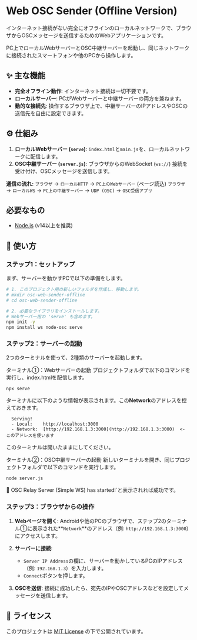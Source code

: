 # Web OSC Sender (Offline Version)

インターネット接続がない完全にオフラインのローカルネットワークで、ブラウザからOSCメッセージを送信するためのWebアプリケーションです。

PC上でローカルWebサーバーとOSC中継サーバーを起動し、同じネットワークに接続されたスマートフォンや他のPCから操作します。

## ✨ 主な機能

- **完全オフライン動作**: インターネット接続は一切不要です。
- **ローカルサーバー**: PCがWebサーバーと中継サーバーの両方を兼ねます。
- **動的な接続先**: 操作するブラウザ上で、中継サーバーのIPアドレスやOSCの送信先を自由に設定できます。

## ⚙️ 仕組み

1.  **ローカルWebサーバー (`serve`)**: `index.html`と`main.js`を、ローカルネットワークに配信します。
2.  **OSC中継サーバー (`server.js`)**: ブラウザからのWebSocket (`ws://`) 接続を受け付け、OSCメッセージを送信します。

**通信の流れ:**
`ブラウザ` → `ローカルHTTP` → `PC上のWebサーバー` (ページ読込)
`ブラウザ` → `ローカルWS` → `PC上の中継サーバー` → `UDP (OSC)` → `OSC受信アプリ`

## 必要なもの

- [Node.js](https://nodejs.org/) (v14以上を推奨)

## 🚀 使い方

### ステップ1：セットアップ

まず、サーバーを動かすPCで以下の準備をします。

```bash
# 1. このプロジェクト用の新しいフォルダを作成し、移動します。
# mkdir osc-web-sender-offline
# cd osc-web-sender-offline

# 2. 必要なライブラリをインストールします。
# Webサーバー用の 'serve' も含めます。
npm init -y
npm install ws node-osc serve
```

### ステップ2：サーバーの起動
2つのターミナルを使って、2種類のサーバーを起動します。

ターミナル①：Webサーバーの起動
プロジェクトフォルダで以下のコマンドを実行し、index.htmlを配信します。

```
npx serve
```

ターミナルに以下のような情報が表示されます。この**Network**のアドレスを控えておきます。
```
  Serving!
  - Local:    http://localhost:3000
  - Network:  [http://192.168.1.3:3000](http://192.168.1.3:3000)  <- このアドレスを使います
```

このターミナルは開いたままにしてください。

ターミナル②：OSC中継サーバーの起動
新しいターミナルを開き、同じプロジェクトフォルダで以下のコマンドを実行します。
```
node server.js
```

🚀 OSC Relay Server (Simple WS) has started!`と表示されれば成功です。

### ステップ3：ブラウザからの操作

1.  **Webページを開く**:
    Androidや他のPCのブラウザで、ステップ2のターミナル①に表示された**`Network`**のアドレス（例: `http://192.168.1.3:3000`）にアクセスします。

2.  **サーバーに接続**:
    - `Server IP Address`の欄に、サーバーを動かしているPCのIPアドレス（例: `192.168.1.3`）を入力します。
    - `Connect`ボタンを押します。

3.  **OSCを送信**:
    接続に成功したら、宛先のIPやOSCアドレスなどを設定してメッセージを送信します。

## 📄 ライセンス
このプロジェクトは [MIT License](https://opensource.org/licenses/MIT) の下で公開されています。
